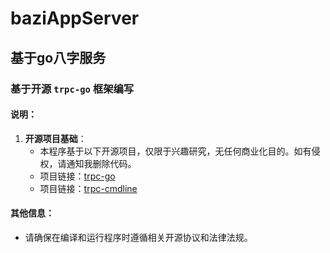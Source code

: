 # baziAppServer

## 基于go八字服务

### 基于开源 `trpc-go` 框架编写

#### 说明：
1. **开源项目基础**：
   - 本程序基于以下开源项目，仅限于兴趣研究，无任何商业化目的。如有侵权，请通知我删除代码。
   - 项目链接：[trpc-go](https://github.com/trpc-group/trpc-go.git)
   - 项目链接：[trpc-cmdline](https://github.com/trpc-group/trpc-cmdline.git)

#### 其他信息：
- 请确保在编译和运行程序时遵循相关开源协议和法律法规。